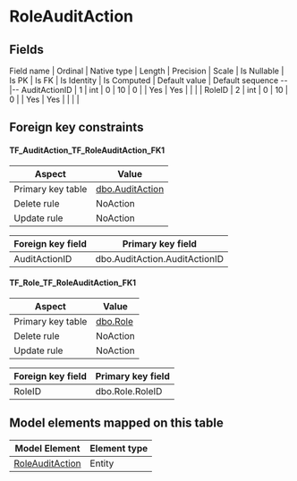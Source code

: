 ﻿RoleAuditAction
============

## Fields

Field name | Ordinal | Native type | Length | Precision | Scale | Is Nullable | Is PK | Is FK | Is Identity | Is Computed  | Default value | Default sequence
--|--
AuditActionID | 1 | int | 0 | 10 | 0 |  | Yes | Yes |  |  |  | 
RoleID | 2 | int | 0 | 10 | 0 |  | Yes | Yes |  |  |  | 

## Foreign key constraints

#### TF_AuditAction_TF_RoleAuditAction_FK1

Aspect | Value
--|--
Primary key table | [dbo.AuditAction](../dbo/AuditAction.htm)
Delete rule | NoAction
Update rule | NoAction 

Foreign key field | Primary key field
--|--
AuditActionID | dbo.AuditAction.AuditActionID

#### TF_Role_TF_RoleAuditAction_FK1

Aspect | Value
--|--
Primary key table | [dbo.Role](../dbo/Role.htm)
Delete rule | NoAction
Update rule | NoAction 

Foreign key field | Primary key field
--|--
RoleID | dbo.Role.RoleID

## Model elements mapped on this table

Model Element | Element type
--|--
[RoleAuditAction](../../../EntityModel/_DefaultGroup/Entities/RoleAuditAction.htm) | Entity
